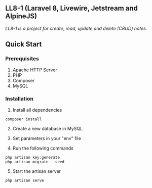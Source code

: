 ## LL8-1 (Laravel 8, Livewire, Jetstream and AlpineJS)

_LL8-1 is a project for create, read, update and delete (CRUD) notes._ 

## Quick Start

### Prerequisites

1. Apache HTTP Server
2. PHP
3. Composer
4. MySQL

### Installation
1. Install all dependencies
``` 
composer install
```
2. Create a new database in MySQL

3. Set parameters in your "env" file

4. Run the following commands
``` 
php artisan key:generate
php artisan migrate --seed
```
5. Start the artisan server
``` 
php artisan serve
```
